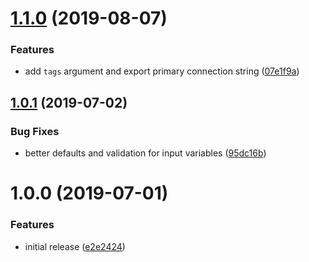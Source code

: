 # [1.1.0](https://github.com/innovationnorway/terraform-azurerm-storage/compare/v1.0.1...v1.1.0) (2019-08-07)


### Features

* add `tags` argument and export primary connection string ([07e1f9a](https://github.com/innovationnorway/terraform-azurerm-storage/commit/07e1f9a))

## [1.0.1](https://github.com/innovationnorway/terraform-azurerm-storage/compare/v1.0.0...v1.0.1) (2019-07-02)


### Bug Fixes

* better defaults and validation for input variables ([95dc16b](https://github.com/innovationnorway/terraform-azurerm-storage/commit/95dc16b))

# 1.0.0 (2019-07-01)


### Features

* initial release ([e2e2424](https://github.com/innovationnorway/terraform-azurerm-storage/commit/e2e2424))
